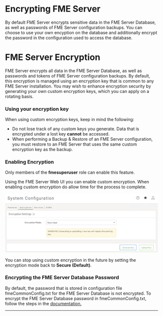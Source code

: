 # Encrypting FME Server #


By default FME Server encrypts sensitive data in the FME Server Database, as well as passwords of FME Server configuration backups. You can choose to use your own encyption on the database and additionally encrypt the password in the configuration used to access the database.

# FME Server Encryption #

FME Server encrypts all data in the FME Server Database, as well as passwords and tokens of FME Server configuration backups. By default, this encryption is managed using an encryption key that is common to any FME Server installation. You may wish to enhance encryption security by generating your own custom encryption keys, which you can apply on a rotating basis.

### Using your encryption key ###

When using custom encryption keys, keep in mind the following:
- Do not lose track of any custom keys you generate. Data that is encrypted under a lost key **cannot** be accessed.
- When performing a Backup & Restore of an FME Server configuration, you must restore to an FME Server that uses the same custom encryption key as the backup.

### Enabling Encryption ###

Only members of the **fmesuperuser** role can enable this feature.

Using the FME Server Web UI you can enable custom encryption.  When enabling custom encryption do allow time for the process to complete.

![](./Images/5.013.FMEServerEncryption.png)

You can stop using custom encryption in the future by setting the encryption mode back to **Secure (Default)**.


### Encrypting the FME Server Database Password ###
By default, the password that is stored in configuration file fmeCommonConfig.txt for the FME Server Database is not encrypted. To encrypt the FME Server Database password in fmeCommonConfig.txt, follow the steps in the [documentation.](https://docs.safe.com/fme/html/FME_Server_Documentation/AdminGuide/Encrypt-FME-Server-Database-Password.htm)



---
